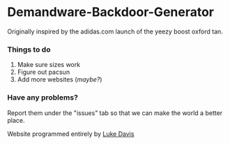 # Demandware-Backdoor-Generator
Originally inspired by the adidas.com launch of the yeezy boost oxford tan.

### Things to do
1. Make sure sizes work
2. Figure out pacsun
3. Add more websites (_maybe?_) 

### Have any problems?
Report them under the "issues" tab so that we can make the world a better place.

Website programmed entirely by [Luke Davis](http://luked.me/ "Luke Davis")
